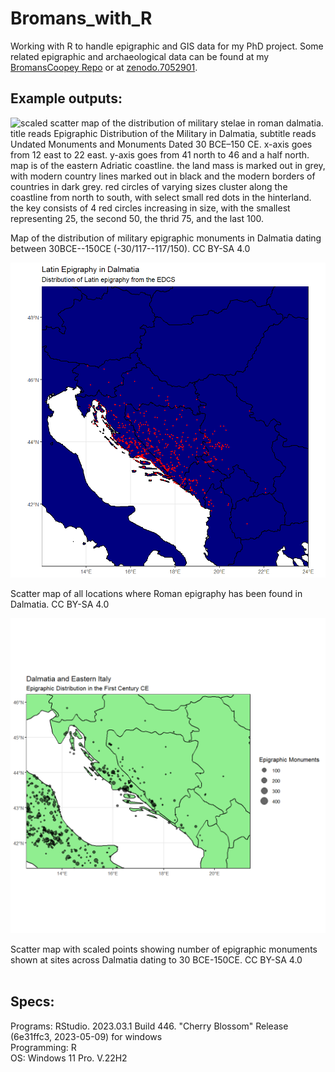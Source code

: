 # Bromans_with_R
Working with R to handle epigraphic and GIS data for my PhD project. Some related epigraphic and archaeological data can be found at my [BromansCoopey Repo](https://github.com/EwanSC/BromansCoopey) or at [zenodo.7052901](https://doi.org/10.5281/zenodo.7052901).

## Example outputs:

![scaled scatter map of the distribution of military stelae in roman dalmatia. title reads Epigraphic Distribution of the Military in Dalmatia, subtitle reads Undated Monuments and Monuments Dated 30 BCE–150 CE. x-axis goes from 12 east to 22 east. y-axis goes from 41 north to 46 and a half north. map is of the eastern Adriatic coastline. the land mass is marked out in grey, with modern country lines marked out in black and the modern borders of countries in dark grey. red circles of varying sizes cluster along the coastline from north to south, with select small red dots in the hinterland. the key consists of 4 red circles increasing in size, with the smallest representing 25, the second 50, the thrid 75, and the last 100.](output_images/dated_military_scatter_new_colour.jpeg)
<figcaption> Map of the distribution of military epigraphic monuments in Dalmatia dating between 30BCE--150CE (-30/117--117/150). CC BY-SA 4.0</figcaption>

<p> <p/>

![Scatter map of all locations where Roman epigraphy has been found in Dalmatia. The modern regions comprising Dalmatia are blue on this map, and the inscriptions are marked by red dots which scatter the landscape, clustering along the Adriatic coastline](output_images/Dalmatia_map.png)
<figcaption> Scatter map of all locations where Roman epigraphy has been found in Dalmatia. CC BY-SA 4.0</figcaption>

<p> <p/>

![Scatter map of all locations where roman epigraphy has been found in Dalmatia dating between 30BCE and 150 CE. The modern regions conprising Dalmatia are light green on this map, and the inscriptions are marked by transparent black dots which scatter the landscape in various sizes, clustering along the adriatic coastline](output_images/dalm_italy_1stAD.png)
<figcaption> Scatter map with scaled points showing number of epigraphic monuments shown at sites across Dalmatia dating to 30 BCE-150CE. CC BY-SA 4.0</figcaption> 
<br />

## Specs:
Programs: RStudio. 2023.03.1 Build 446. "Cherry Blossom" Release (6e31ffc3, 2023-05-09) for windows <br/>
Programming: R <br/>
OS: Windows 11 Pro. V.22H2 <br/>